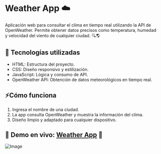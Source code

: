 # Weather App ☁️
Aplicación web para consultar el clima en tiempo real utilizando la API de OpenWeather. Permite obtener datos precisos como temperatura, humedad y velocidad del viento de cualquier ciudad. 🔍🌎

## 🚀 Tecnologías utilizadas
* HTML: Estructura del proyecto.
* CSS: Diseño responsivo y estilización.
* JavaScript: Lógica y consumo de API.
* OpenWeather API: Obtención de datos meteorológicos en tiempo real.

## ⚡Cómo funciona
1. Ingresa el nombre de una ciudad.
2. La app consulta OpenWeather y muestra la información del clima.
3. Diseño limpio y adaptado para cualquier dispositivo.

## 📌 Demo en vivo: [Weather App](https://weatherappjuanmfuentes.netlify.app/) 🔗
![Image](https://github.com/user-attachments/assets/05a252de-9287-41ee-9459-18977bea28f4 "Weather App")
